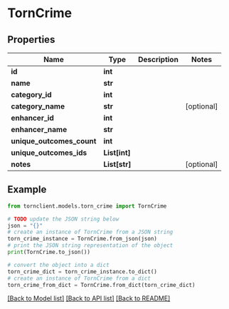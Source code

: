 # TornCrime


## Properties

Name | Type | Description | Notes
------------ | ------------- | ------------- | -------------
**id** | **int** |  | 
**name** | **str** |  | 
**category_id** | **int** |  | 
**category_name** | **str** |  | [optional] 
**enhancer_id** | **int** |  | 
**enhancer_name** | **str** |  | 
**unique_outcomes_count** | **int** |  | 
**unique_outcomes_ids** | **List[int]** |  | 
**notes** | **List[str]** |  | [optional] 

## Example

```python
from tornclient.models.torn_crime import TornCrime

# TODO update the JSON string below
json = "{}"
# create an instance of TornCrime from a JSON string
torn_crime_instance = TornCrime.from_json(json)
# print the JSON string representation of the object
print(TornCrime.to_json())

# convert the object into a dict
torn_crime_dict = torn_crime_instance.to_dict()
# create an instance of TornCrime from a dict
torn_crime_from_dict = TornCrime.from_dict(torn_crime_dict)
```
[[Back to Model list]](../README.md#documentation-for-models) [[Back to API list]](../README.md#documentation-for-api-endpoints) [[Back to README]](../README.md)


